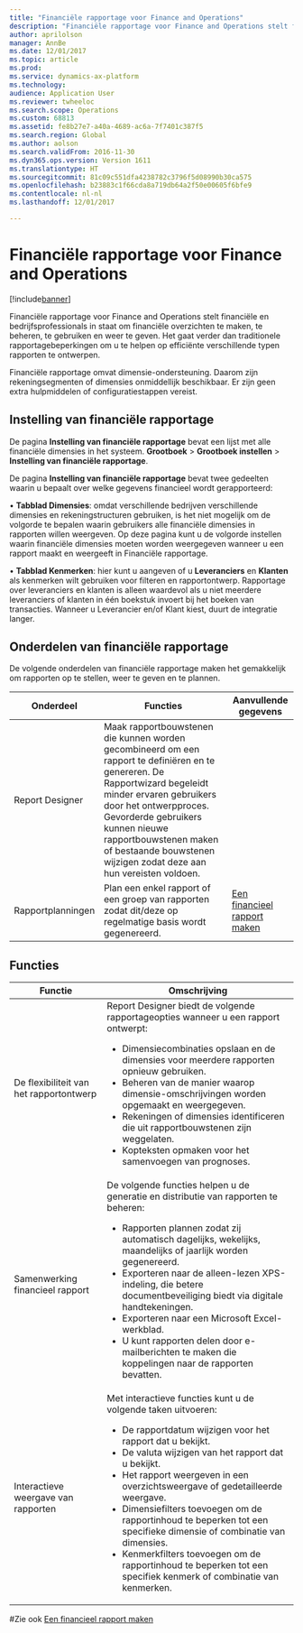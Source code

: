 ```yaml
---
title: "Financiële rapportage voor Finance and Operations"
description: "Financiële rapportage voor Finance and Operations stelt financiële en bedrijfsprofessionals in staat om financiële overzichten te maken, te beheren, te gebruiken en weer te geven. Het gaat verder dan traditionele rapportagebeperkingen om u te helpen op efficiënte verschillende typen rapporten te ontwerpen."
author: aprilolson
manager: AnnBe
ms.date: 12/01/2017
ms.topic: article
ms.prod: 
ms.service: dynamics-ax-platform
ms.technology: 
audience: Application User
ms.reviewer: twheeloc
ms.search.scope: Operations
ms.custom: 68813
ms.assetid: fe8b27e7-a40a-4689-ac6a-7f7401c387f5
ms.search.region: Global
ms.author: aolson
ms.search.validFrom: 2016-11-30
ms.dyn365.ops.version: Version 1611
ms.translationtype: HT
ms.sourcegitcommit: 81c09c551dfa4238782c3796f5d08990b30ca575
ms.openlocfilehash: b23883c1f66cda8a719db64a2f50e00605f6bfe9
ms.contentlocale: nl-nl
ms.lasthandoff: 12/01/2017

---
```


# <a name="financial-reporting-for-finance-and-operations"></a>Financiële rapportage voor Finance and Operations

[!include[banner](../includes/banner.md)]


Financiële rapportage voor Finance and Operations stelt financiële en bedrijfsprofessionals in staat om financiële overzichten te maken, te beheren, te gebruiken en weer te geven. Het gaat verder dan traditionele rapportagebeperkingen om u te helpen op efficiënte verschillende typen rapporten te ontwerpen.

Financiële rapportage omvat dimensie-ondersteuning. Daarom zijn rekeningsegmenten of dimensies onmiddellijk beschikbaar. Er zijn geen extra hulpmiddelen of configuratiestappen vereist.

## <a name="financial-reporting-setup"></a>Instelling van financiële rapportage
De pagina **Instelling van financiële rapportage** bevat een lijst met alle financiële dimensies in het systeem. **Grootboek** > **Grootboek instellen** > **Instelling van financiële rapportage**. 

De pagina **Instelling van financiële rapportage** bevat twee gedeelten waarin u bepaalt over welke gegevens financieel wordt gerapporteerd:

• **Tabblad Dimensies**: omdat verschillende bedrijven verschillende dimensies en rekeningstructuren gebruiken, is het niet mogelijk om de volgorde te bepalen waarin gebruikers alle financiële dimensies in rapporten willen weergeven. Op deze pagina kunt u de volgorde instellen waarin financiële dimensies moeten worden weergegeven wanneer u een rapport maakt en weergeeft in Financiële rapportage.

• **Tabblad Kenmerken**: hier kunt u aangeven of u **Leveranciers** en **Klanten** als kenmerken wilt gebruiken voor filteren en rapportontwerp. Rapportage over leveranciers en klanten is alleen waardevol als u niet meerdere leveranciers of klanten in één boekstuk invoert bij het boeken van transacties. Wanneer u Leverancier en/of Klant kiest, duurt de integratie langer.



## <a name="financial-reporting-components"></a>Onderdelen van financiële rapportage
De volgende onderdelen van financiële rapportage maken het gemakkelijk om rapporten op te stellen, weer te geven en te plannen.

| Onderdeel        | Functies                                                                                                                                                                                                                                                                           | Aanvullende gegevens                                                                          |
|------------------|-------------------------------------------------------------------------------------------------------------------------------------------------------------------------------------------------------------------------------------------------------------------------------------|-------------------------------------------------------------------------------------------------|
| Report Designer  | Maak rapportbouwstenen die kunnen worden gecombineerd om een rapport te definiëren en te genereren. De Rapportwizard begeleidt minder ervaren gebruikers door het ontwerpproces. Gevorderde gebruikers kunnen nieuwe rapportbouwstenen maken of bestaande bouwstenen wijzigen zodat deze aan hun vereisten voldoen. |                                                                                                 |
| Rapportplanningen | Plan een enkel rapport of een groep van rapporten zodat dit/deze op regelmatige basis wordt gegenereerd.                                                                                                                                                                                          | [Een financieel rapport maken](generate-financial-report.md) |

## <a name="features"></a>Functies
<table>
<thead>
<tr class="header">
<th>Functie</th>
<th>Omschrijving</th>
</tr>
</thead>
<tbody>
<tr class="odd">
<td>De flexibiliteit van het rapportontwerp</td>
<td>Report Designer biedt de volgende rapportageopties wanneer u een rapport ontwerpt:
<ul>
<li>Dimensiecombinaties opslaan en de dimensies voor meerdere rapporten opnieuw gebruiken.</li>
<li>Beheren van de manier waarop dimensie-omschrijvingen worden opgemaakt en weergegeven.</li>
<li>Rekeningen of dimensies identificeren die uit rapportbouwstenen zijn weggelaten.</li>
<li>Kopteksten opmaken voor het samenvoegen van prognoses.</li>
</ul></td>
</tr>
<tr class="even">
<td>Samenwerking financieel rapport</td>
<td>De volgende functies helpen u de generatie en distributie van rapporten te beheren:
<ul>
<li>Rapporten plannen zodat zij automatisch dagelijks, wekelijks, maandelijks of jaarlijk worden gegenereerd.</li>
<li>Exporteren naar de alleen-lezen XPS-indeling, die betere documentbeveiliging biedt via digitale handtekeningen.</li>
<li>Exporteren naar een Microsoft Excel-werkblad.</li>
<li>U kunt rapporten delen door e-mailberichten te maken die koppelingen naar de rapporten bevatten.</li>
</ul></td>
</tr>
<tr class="odd">
<td>Interactieve weergave van rapporten</td>
<td>Met interactieve functies kunt u de volgende taken uitvoeren:
<ul>
<li>De rapportdatum wijzigen voor het rapport dat u bekijkt.</li>
<li>De valuta wijzigen van het rapport dat u bekijkt.</li>
<li>Het rapport weergeven in een overzichtsweergave of gedetailleerde weergave.</li>
<li>Dimensiefilters toevoegen om de rapportinhoud te beperken tot een specifieke dimensie of combinatie van dimensies.</li>
<li>Kenmerkfilters toevoegen om de rapportinhoud te beperken tot een specifiek kenmerk of combinatie van kenmerken.</li>
</ul>
</td>
</tr>
</tbody>
</table>

#<a name="see-also"></a>Zie ook
[Een financieel rapport maken](generate-financial-report.md)





